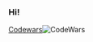 ### Hi!
[Codewars](https://img.shields.io/badge/Codewars-B1361E?style=for-the-badge&logo=codewars&logoColor=grey)![CodeWars](https://www.codewars.com/users/TSEG/badges/micro)
<!--
**GhostWheat/GhostWheat** is a ✨ _special_ ✨ repository because its `README.md` (this file) appears on your GitHub profile.

Here are some ideas to get you started:

- 🔭 I’m currently working on ...
- 🌱 I’m currently learning ...
- 👯 I’m looking to collaborate on ...
- 🤔 I’m looking for help with ...
- 💬 Ask me about ...
- 📫 How to reach me: ...
- 😄 Pronouns: ...
- ⚡ Fun fact: ...
-->
